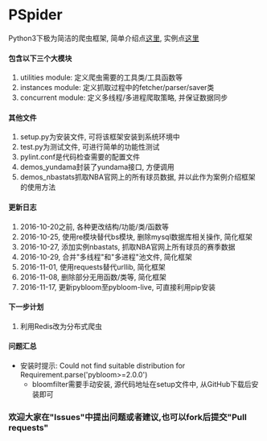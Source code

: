 # PSpider
Python3下极为简洁的爬虫框架, 简单介绍点[这里](https://zhuanlan.zhihu.com/p/23017812), 实例点[这里](https://zhuanlan.zhihu.com/p/23250032)

#### 包含以下三个大模块
1. utilities module: 定义爬虫需要的工具类/工具函数等
2. instances module: 定义抓取过程中的fetcher/parser/saver类
3. concurrent module: 定义多线程/多进程爬取策略, 并保证数据同步

#### 其他文件
1. setup.py为安装文件, 可将该框架安装到系统环境中
2. test.py为测试文件, 可进行简单的功能性测试
3. pylint.conf是代码检查需要的配置文件
4. demos_yundama封装了yundama接口, 方便调用
5. demos_nbastats抓取NBA官网上的所有球员数据, 并以此作为案例介绍框架的使用方法

#### 更新日志
1. 2016-10-20之前, 各种更改结构/功能/类/函数等
2. 2016-10-25, 使用re模块替代bs模块, 删除mysql数据库相关操作, 简化框架
3. 2016-10-27, 添加实例nbastats, 抓取NBA官网上所有球员的赛季数据
4. 2016-10-29, 合并"多线程"和"多进程"池文件, 简化框架
5. 2016-11-01, 使用requests替代urllib, 简化框架
6. 2016-11-08, 删除部分无用函数/类等, 简化框架
7. 2016-11-17, 更新pybloom至pybloom-live, 可直接利用pip安装

#### 下一步计划
1. 利用Redis改为分布式爬虫

#### 问题汇总
- 安装时提示: Could not find suitable distribution for Requirement.parse('pybloom>=2.0.0')
    - bloomfilter需要手动安装, 源代码地址在setup文件中, 从GitHub下载后安装即可

### 欢迎大家在"Issues"中提出问题或者建议,也可以fork后提交"Pull requests"
